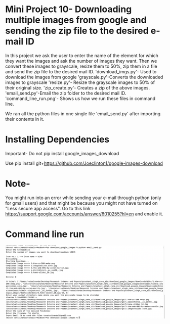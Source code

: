 # Mini Project 10- Downloading multiple images from google and sending the zip file to the desired e-mail ID

In this project we ask the user to enter the name of the element for which they want the images and ask the number of images they want. Then we convert these images to grayscale, resize them to 50%, zip them in a file and send the zip file to the desired mail ID.
'download_imgs.py'- Used to download the images from google
'grayscale.py'-Converts the downloaded images to grayscale
'resize.py'- Resize the grayscale images to 50% of their original size.
'zip_create.py'- Creates a zip of the above images.
'email_send.py'-Email the zip folder to the desired mail ID.
'command_line_run.png'- Shows us how we run these files in command line.

We ran all the python files in one single file 'email_send.py' after importing their contents in it.

# Installing Dependencies

Important-
Do not pip install google_images_download

Use
pip install git+https://github.com/Joeclinton1/google-images-download

# Note-
You might run into an error while sending your e-mail through python (only for gmail users) and that might be because you might not have turned on "Less secure app access". Go to this link https://support.google.com/accounts/answer/6010255?hl=en and enable it.

# Command line run 

<img width="677" src="https://github.com/VatsalNanda/Mini-Projects-in-Python-ML-/blob/main/Mini_Proj_10-Download_google_images/command_line_run.png">
